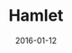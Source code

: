 ---
subheader: ''
description: "<p>by William Shakespeare<br/>\ndirected by Clair Fuller</p><p>Shakespeare\u2019\
  s famous tale of love, family, honor and murder has been told across the world in\
  \ many styles, but rarely is the titular character played by a woman. \_In Clair\
  \ Fuller\u2019s production, Hamlet and Horatio have been cast as women to bring\
  \ to the forefront the themes of gender and power already in place in Shakespeare\u2019\
  s timeless story of thwarted love, quests for justice and tragic end.</p><p><strong>Eloise\
  \ Hyman</strong> (Hamlet) is a third-year Jewish Studies major. Previous UT credits\
  \ include: Ruth in <em>The Effect of Gamma Rays on Man in the Moon Marigolds, </em>Venticcello\
  \ in <em>Amadeus, </em>Nell in <em>Endgame, </em>Hippolyta &amp; Peaseblossom in\
  \ <em>Midsummer, </em>and Candy Cotton in <em>Barely There</em>, a Musical Theater\
  \ Workshop.</p><p><strong>Dee Nitz</strong> (Gertrude) is a third-year Theater and\
  \ Performance Studies major. Their previous acting roles with UT include <em>Cowboy\
  \ Mouth</em> (Lobsterman) and Workshops (<em>Angels in America</em>: Prior). They\
  \ have also performed in <em>The Resurrection</em>, directed twice for Theater[24],\
  \ devised and acted in <em>Christmas with the Hoppenstedts</em> (Mirror) in Berlin,\
  \ and are a member of the 28th Generation of Off-Off Campus. In addition, they are\
  \ excited to return to UT Committee this upcoming quarter. This is their first production\
  \ with the Dean's Men, and they are absolutely thrilled.</p><p><strong>Margaret\
  \ Glazier</strong> (Claudius) is a first-year in the College majoring in Political\
  \ Science and English Literature. This is her first time in a Univeristy Theater\
  \ production.</p> <p><strong>Margot Carlson</strong> (Horatio) is a first-year student.\
  \ This is her first acting credit at the University. Previous acting credits include\
  \ <em>The Sound of Music</em> (Maria), <em>The Secret Garden </em>(Martha), <em>Eurydice\
  \ </em>(Orpheus), <em>As You Like It</em> (Rosalind), <em>A Midsummer Night's Dream\
  \ </em>(Helena), and <em>A Winter's Tale</em> (Perdita).</p><p><strong>Shubhra Murarka</strong>\
  \ (Ophelia) is a fourth-year in the College. Previous acting credits include New\
  \ Work Week, Workshops (<em>The Fear</em>), and <em>The Effect of Gamma Rays on\
  \ Man-in-the-Moon Marigolds</em>. She joined the Dean's Men as an assistant to the\
  \ props master on <em>Midsummer's Night Dream</em>.</p><p><strong>Chase Woods</strong>\
  \ (Laertes) is a third-year in the College majoring in Public Policy with a focus\
  \ in Urban Education. He has previously worked on <em>Love's Labours Lost</em> (Ferdinand),\
  \ <em>Henry V </em>(Henry), and <em>Sure Thing </em>(someone). Chase is also the\
  \ Social Chair for the Dean's Men.</p> <p><strong>Quinn Kane</strong> (Polonius)\
  \ is a first-year Classics Major. Previous UT credits include <em>Urinetown </em>(Bobby).\
  \ This is Quinn's first Dean's Men show!</p><p><strong>Jakob Solheim</strong> (Rosencrantz)\
  \ is a second-year Economics and Public Policy major in the College. He is delighted\
  \ to act in his third Dean's Men show, having previously appeared in <em>Twelfth\
  \ Night </em>(Sir Andrew) and <em>Love's Labour's Lost </em>(Anthony Dull, Mercade).\
  \ Other credits include NWW, UT's <em>Amadeus</em> (Ensemble) and CES's <em>Life\
  \ of Galileo</em> (Galileo).</p><p><strong>Emily Lovett </strong>(Guildenstern)\
  \ is a first-year in the College majoring in English and Music. This is her first\
  \ UT show.</p><p><strong>Emma Glass </strong>(Osric/Clown 1/Player 3) is a third-year\
  \ Political Science major. Previous acting credits include University Theater's\
  \ <em>The Effect of Gamma Rays on Man in the Moon Marigolds</em> (Janice, Nanny)\
  \ and <em>Miss Julie </em>(Mother). Emma also performs with the Classical Entertainment\
  \ Society, Le Vox and Vorris Circus, and University Ballet.</p> <p><strong>Gabriel\
  \ Rourke </strong>(Marcellus, Player 1, and Clown 2) is a first-year, planning to\
  \ major in Mathematics, Physics, Economics, or Political Science, or something.\
  \ This is Gabe's first play at UChicago.</p><p><strong>Remy Solomon </strong>(Bernardo/Player\
  \ 2/Priest) is a second-year Interdisciplinary Humanities major with no previous\
  \ theater experience.</p><p>\_</p><p><strong>Clair Fuller </strong>(Director) is\
  \ a fourth-year in the College majoring in Gender &amp; Sexuality Studies and English.\
  \ <em>Hamlet</em> is their first directing experience, having previously performed\
  \ with UT, the Dean's Men, and other campus performing groups. Previous acting credits\
  \ consist mainly of evil men, including <em>Urinetown </em>(Mr. McQueen), <em>The\
  \ Tempest </em>(Antonio), <em>Richard II </em>(Northumberland), and <em>Much Ado\
  \ About Nothing </em>(\"Donna Joan\"/Don Jon).</p><p><strong>Lauren Eames </strong>(Production\
  \ Manager) is a third year Religious Studies Major with a minor in Art History.\
  \ For University Theater: <em>Hamlet </em>(PM); <em>Richard II </em>(PM); <em>Endgame</em>\
  \ (LD); <em>Buried in Bughouse Square: A Studs Terkel Circus</em> (ME); <em>Godspell</em>\
  \ (ME); <em>Fool For Love</em> (ME); <em>The Hamletmachine</em> (ALD). For UofC\
  \ Commedia: <em>Bang in the Night</em> (Director), <em>Ensemble </em>(Pantalone),\
  \ Production Manager. For Other Groups: Theater[24] (Curator); Le Vorris &amp; Vox:\
  \ <em>Oz</em> (LD and general tech); UChicago MAYA: <em>Empowerment</em> (LD and\
  \ general tech). She is also a member of Tech Staff.</p><p><strong>Edwin Gavis</strong>\
  \ (Set Designer) is a first-year student in the College. Previous work with UT includes\
  \ <em>Miss Julie</em> (Master Carpenter).</p><p><strong>Peyton Walker </strong>(Costume\
  \ Designer) is a second-year DOVA and Art History major in the college. This is\
  \ her first time Head Costume Designing, but she as previously assistant designed\
  \ for <em>The Effects of Gamma Rays on Man-on-the-Moon Marigolds</em>. Previous\
  \ acting experience with the Dean's Men includes <em>Love's Labor's Lost</em> (Katherine).\
  \ Other productions Peyton was a part of include <em>Wild Party</em> (Kate), <em>Amadeus</em>\
  \ (Katherina), <em>House of Cards</em>, and <em>Wittgenstein's Mistress</em> (Kate).</p><p><strong>Rob\
  \ Geada</strong> (Sound Design) is a third-year majoring in Physics. His previous\
  \ credits include <em>Krapp's Last Tape</em> and <em>Henry V </em>(both sound design),\
  \ as well as <em>Much Ado About Nothing</em> (Claudio).</p><p><strong>Julianna St.\
  \ Onge</strong> (Props Designer) is a fourth-year in the College majoring in Sociology.\
  \ Previous theatre credits include being an ensemble member of the Vagina Monologues,\
  \ stage-managing for CES's 2013 production of <em>Tiresias</em>, and Clair Fuller's\
  \ roommate.</p> <p><strong>Daniel Heins </strong>(Master Carpenter) is a Dean's\
  \ Man, who one way or another works set and/or lights.</p><p><strong>Chaucey Slagel</strong>\
  \ (Asst. Director) is a third-year in the College.</p><p><strong>Zoe Berra </strong>(Asst.\
  \ Production Manager) is a third-year Computer Science major in the College. Zoe\
  \ is on the board of Le Vorris and Vox Circus' and has performed in their productions\
  \ of <em>Oz</em>, <em>Sandman</em>, and <em>Winter's Thaw</em> (choreography).</p><p><strong>Jay\
  \ Bach </strong>(Asst. Lighting Designer) is a fourth-year majoring in Gender and\
  \ Sexuality studies. This is their first show with UT.</p><p><strong>Talia Friedland</strong>\
  \ (Asst. Costume Designer) is a first-year in the College majoring in Visual Arts\
  \ and History. This is her first time participating in theater.</p><p><strong>Larkin\
  \ Smith</strong> (Asst. Props Designer) is a first-year prospective Philosophy major.\
  \ This is her first time on Staff, yet this is her second show with UT, as she previously\
  \ acted in <em>Urinetown</em> (Soupy Sue). You can see her perform with the University's\
  \ co-ed a cappella group 'The Ransom Notes'.</p><p><strong>Christian Nicholas Castro\
  \ Romero</strong> (Asst. Set Designer) is a second-year, Psychology and TAPS major.\
  \ He is the Assistant Scenic Designer for <em>Hamlet</em>. High school credits include\
  \ <em>Little Shop of Horrors, Antigone, Guys &amp; Dolls,</em> and <em>Our Town</em>.\
  \ He served as Stage Mgr., Light and Sound Board Op, Stage Hand and actor (<em>Nicely-Nicely\
  \ Johnson</em>). UT and other on campus theatrical group credits include <em>Macbeth</em>\
  \ (Sound Asst.), <em>Cowboy Mouth</em> (Sound Asst.), CES's <em>Frankenstein</em>\
  \ (Sound Designer), Logan's Puppet Festival: <em>The Temp</em> (Light Asst.), Dean's\
  \ Men's <em>Love's Labour's Lost</em> (Light Asst. &amp; Asst. Stage Mgr.), Commedia\u2019\
  s<em> Freudzen</em> (Sound Designer), CES's <em>Haunted House</em> (Scenic Designer),\
  \ <em>The Effect of Gamma Rays on Man-in-the-Moon Marigolds</em> (Asst. Props),\
  \ <em>Urinetown</em> (Sound Asst.), Maroon TV\u2019s <em>Singularity</em> (Props\
  \ Designer), Weekend of Workshops: <em>Almondseed/Almondella</em> (Director and\
  \ Playwright), <em>Belleville</em> (Asst. Sound), and <em>The Girls Show</em> (Performer).</p><p><strong>Tiffany\
  \ \"Tippo\" Wang </strong>(Tech Staff Liaison) is a third-year Psychology major.</p>"
slug: hamlet
title: Hamlet
layout: show-info
quarter: winter
year: 2016
season: 2015-2016 Shows
date: 2016-01-12

---